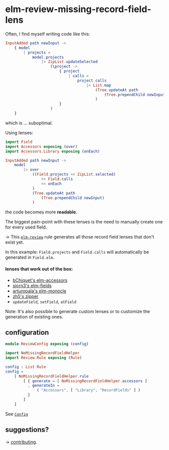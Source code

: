 # elm-review-missing-record-field-lens

Often, I find myself writing code like this:
```elm
InputAdded path newInput ->
    { model
        | projects =
            model.projects
                |> ZipList.updateSelected
                    (\project ->
                        { project
                            | calls =
                                project.calls
                                    |> List.map
                                        (Tree.updateAt path
                                            (Tree.prependChild newInput)
                                        )
                        }
                    )
    }
```
which is ... suboptimal.

Using lenses:
```elm
import Field
import Accessors exposing (over)
import Accessors.Library exposing (onEach)

InputAdded path newInput ->
    model
        |> over
            ((Field.projects << ZipList.selected)
                << Field.calls
                << onEach
            )
            (Tree.updateAt path
                (Tree.prependChild newInput)
            )
```
the code becomes more **readable**.

The biggest pain-point with these lenses is the need to manually create one for every used field.

→ This [`elm-review`](https://package.elm-lang.org/packages/jfmengels/elm-review/latest/) rule generates all those record field lenses that don't exist yet.

In this example: `Field.projects` and `Field.calls` will automatically be generated in `Field.elm`.

#### lenses that work out of the box:

- [bChiquet's elm-accessors](https://package.elm-lang.org/packages/bChiquet/elm-accessors/latest)
- [sjorn3's elm-fields](https://package.elm-lang.org/packages/sjorn3/elm-fields/latest/)
- [arturopala's elm-monocle](https://package.elm-lang.org/packages/arturopala/elm-monocle/latest)
- [zh5's zipper](https://package.elm-lang.org/packages/z5h/zipper/latest/)
- `updateField`, `setField`, `atField`

Note: It's also possible to generate custom lenses or to customize the generation of existing ones.

## configuration

```elm
module ReviewConfig exposing (config)

import NoMissingRecordFieldHelper
import Review.Rule exposing (Rule)

config : List Rule
config =
    [ NoMissingRecordFieldHelper.rule
        [ { generate = [ NoMissingRecordFieldHelper.accessors ]
          , generateIn =
              ( "Accessors", [ "Library", "RecordFields" ] )
          }
        ]
    ]
```
See [`Config`](NoMissingRecordFieldHelper#Config)

## suggestions?
→ [contributing](https://github.com/lue-bird/elm-review-missing-record-field-lens/blob/master/contributing.md).
